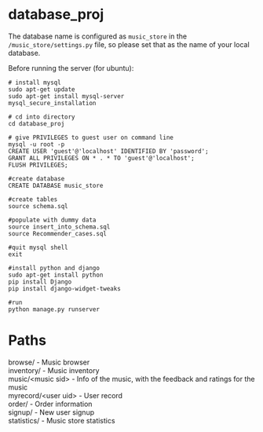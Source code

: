 # database_proj 

The database name is configured as `music_store` in the `/music_store/settings.py` file, so please set that as the name of your local database.

Before running the server (for ubuntu):
```
# install mysql
sudo apt-get update
sudo apt-get install mysql-server
mysql_secure_installation

# cd into directory
cd database_proj

# give PRIVILEGES to guest user on command line
mysql -u root -p
CREATE USER 'guest'@'localhost' IDENTIFIED BY 'password';
GRANT ALL PRIVILEGES ON * . * TO 'guest'@'localhost';
FLUSH PRIVILEGES;

#create database
CREATE DATABASE music_store

#create tables
source schema.sql

#populate with dummy data
source insert_into_schema.sql
source Recommender_cases.sql

#quit mysql shell
exit

#install python and django
sudo apt-get install python
pip install Django
pip install django-widget-tweaks

#run
python manage.py runserver

```

# Paths 

browse/ - Music browser <br>
inventory/ - Music inventory <br>
music/\<music sid\> - Info of the music, with the feedback and ratings for the music <br>
myrecord/\<user uid\> - User record <br>
order/ - Order information <br>
signup/ - New user signup <br>
statistics/ - Music store statistics